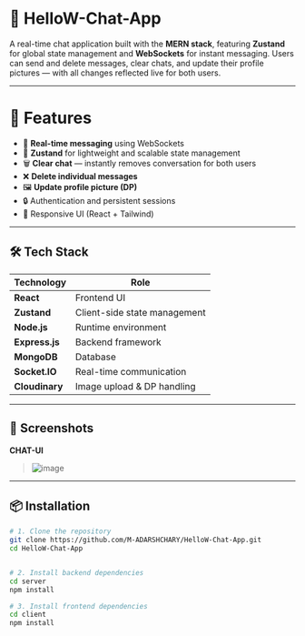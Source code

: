 # 👋 HelloW-Chat-App

A real-time chat application built with the **MERN stack**, featuring **Zustand** for global state management and **WebSockets** for instant messaging. Users can send and delete messages, clear chats, and update their profile pictures — with all changes reflected live for both users.

---

# 🚀 Features

- 🔁 **Real-time messaging** using WebSockets
- 🧠 **Zustand** for lightweight and scalable state management
- 🗑️ **Clear chat** — instantly removes conversation for both users
- ❌ **Delete individual messages**
- 🖼️ **Update profile picture (DP)**
- 🔒 Authentication and persistent sessions
- 📱 Responsive UI (React + Tailwind)

---

## 🛠️ Tech Stack

| Technology     | Role                        |
|----------------|-----------------------------|
| **React**      | Frontend UI                 |
| **Zustand**    | Client-side state management|
| **Node.js**    | Runtime environment         |
| **Express.js** | Backend framework           |
| **MongoDB**    | Database                    |
| **Socket.IO**  | Real-time communication     |
| **Cloudinary** | Image upload & DP handling  |

---

## 📸 Screenshots
  **CHAT-UI**
> ![image](https://github.com/user-attachments/assets/23cb6197-feab-46e0-b598-f6dd76caac01)



---

## 📦 Installation

```bash
# 1. Clone the repository
git clone https://github.com/M-ADARSHCHARY/HelloW-Chat-App.git
cd HelloW-Chat-App


# 2. Install backend dependencies
cd server
npm install 

# 3. Install frontend dependencies
cd client
npm install
